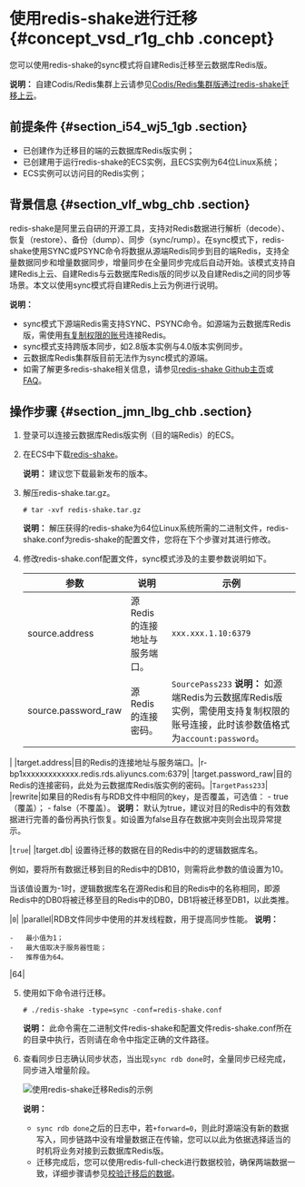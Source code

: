 # 使用redis-shake进行迁移 {#concept_vsd_r1g_chb .concept}

您可以使用redis-shake的sync模式将自建Redis迁移至云数据库Redis版。

**说明：** 自建Codis/Redis集群上云请参见[Codis/Redis集群版通过redis-shake迁移上云](cn.zh-CN/用户指南/数据迁移/云下到云上/Codis__Redis集群版通过redis-shake迁移上云.md#)。

## 前提条件 {#section_i54_wj5_1gb .section}

-   已创建作为迁移目的端的云数据库Redis版实例；
-   已创建用于运行redis-shake的ECS实例，且ECS实例为64位Linux系统；
-   ECS实例可以访问目的Redis实例；

## 背景信息 {#section_vlf_wbg_chb .section}

redis-shake是阿里云自研的开源工具，支持对Redis数据进行解析（decode）、恢复（restore）、备份（dump）、同步（sync/rump）。在sync模式下，redis-shake使用SYNC或PSYNC命令将数据从源端Redis同步到目的端Redis，支持全量数据同步和增量数据同步，增量同步在全量同步完成后自动开始。该模式支持自建Redis上云、自建Redis与云数据库Redis版的同步以及自建Redis之间的同步等场景。本文以使用sync模式将自建Redis上云为例进行说明。

**说明：** 

-   sync模式下源端Redis需支持SYNC、PSYNC命令。如源端为云数据库Redis版，需使用[有复制权限的账号](cn.zh-CN/用户指南/实例管理/账号管理.md#)连接Redis。
-   sync模式支持跨版本同步，如2.8版本实例与4.0版本实例同步。
-   云数据库Redis集群版目前无法作为sync模式的源端。
-   如需了解更多redis-shake相关信息，请参见[redis-shake Github主页](https://github.com/aliyun/redis-shake)或[FAQ](https://github.com/alibaba/RedisShake/wiki/%E7%AC%AC%E4%B8%80%E6%AC%A1%E4%BD%BF%E7%94%A8%EF%BC%8C%E5%A6%82%E4%BD%95%E8%BF%9B%E8%A1%8C%E9%85%8D%E7%BD%AE%EF%BC%9F)。

## 操作步骤 {#section_jmn_lbg_chb .section}

1.  登录可以连接云数据库Redis版实例（目的端Redis）的ECS。
2.  在ECS中下载[redis-shake](https://github.com/alibaba/RedisShake/releases)。

    **说明：** 建议您下载最新发布的版本。

3.  解压redis-shake.tar.gz。

    ``` {#codeblock_1kl_vv1_my0}
    # tar -xvf redis-shake.tar.gz
    ```

    **说明：** 解压获得的redis-shake为64位Linux系统所需的二进制文件，redis-shake.conf为redis-shake的配置文件，您将在下个步骤对其进行修改。

4.  修改redis-shake.conf配置文件，sync模式涉及的主要参数说明如下。

    |参数|说明|示例|
    |--|--|--|
    |source.address|源Redis的连接地址与服务端口。|`xxx.xxx.1.10:6379`|
    |source.password\_raw|源Redis的连接密码。|`SourcePass233` **说明：** 如源端Redis为云数据库Redis版实例，需使用支持复制权限的账号连接，此时该参数值格式为`account:password`。

 |
    |target.address|目的Redis的连接地址与服务端口。|r-bp1xxxxxxxxxxxxx.redis.rds.aliyuncs.com:6379|
    |target.password\_raw|目的Redis的连接密码，此处为云数据库Redis版实例的密码。|`TargetPass233`|
    |rewrite|如果目的Redis有与RDB文件中相同的key，是否覆盖，可选值：     -   true（覆盖）；
    -   false（不覆盖）。
 **说明：** 默认为true，建议对目的Redis中的有效数据进行完善的备份再执行恢复。如设置为false且存在数据冲突则会出现异常提示。

 |`true`|
    |target.db| 设置待迁移的数据在目的Redis中的的逻辑数据库名。

 例如，要将所有数据迁移到目的Redis中的DB10，则需将此参数的值设置为10。

 当该值设置为-1时，逻辑数据库名在源Redis和目的Redis中的名称相同，即源Redis中的DB0将被迁移至目的Redis中的DB0，DB1将被迁移至DB1，以此类推。

 |`0`|
    |parallel|RDB文件同步中使用的并发线程数，用于提高同步性能。 **说明：** 

    -   最小值为1；
    -   最大值取决于服务器性能；
    -   推荐值为64。
 |64|

5.  使用如下命令进行迁移。

    ``` {#codeblock_85b_yui_8e5}
    # ./redis-shake -type=sync -conf=redis-shake.conf
    ```

    **说明：** 此命令需在二进制文件redis-shake和配置文件redis-shake.conf所在的目录中执行，否则请在命令中指定正确的文件路径。

6.  查看同步日志确认同步状态，当出现`sync rdb done`时，全量同步已经完成，同步进入增量阶段。

    ![使用redis-shake迁移Redis的示例](images/40848_zh-CN.png "同步日志")

    **说明：** 

    -   `sync rdb done`之后的日志中，若`+forward=0`，则此时源端没有新的数据写入，同步链路中没有增量数据正在传输，您可以以此为依据选择适当的时机将业务对接到云数据库Redis版。
    -   迁移完成后，您可以使用redis-full-check进行数据校验，确保两端数据一致，详细步骤请参见[校验迁移后的数据](cn.zh-CN/用户指南/数据迁移/校验迁移后的数据.md#)。


